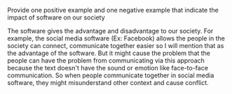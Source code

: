 Provide one positive example and one negative example that indicate the impact of software on our society

The software gives the advantage and disadvantage to our society. For example, the social media software (Ex: Facebook) allows the people in the society can connect, communicate together easier so I will mention that as the advantage of the software. But it might cause the problem that the people can have the problem from communicating via this approach because the text doesn't have the sound or emotion like face-to-face communication. So when people communicate together in social media software, they might misunderstand other context and cause conflict.